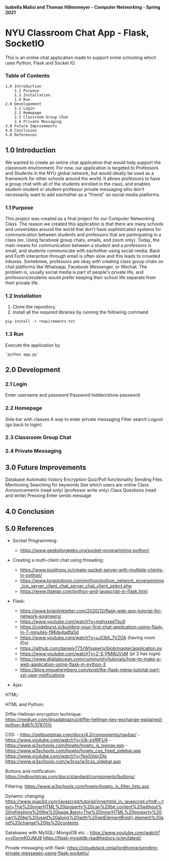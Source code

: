 #### Isabella Malixi and Thomas Hillenmeyer - Computer Networking - Spring 2021

# NYU Classroom Chat App - Flask, SocketIO

This is an online chat application made to support onine schooling which uses Python, Flask and Socket IO.

### Table of Contents

    1.0 Introduction
        1.1 Purpose
        1.3 Installation
        1.4 Run
    2.0 Developement
        2.1 Login
        2.2 Homepage
        2.3 Classroom Group Chat
        2.4 Private Messaging
    3.0 Future Improvements
    4.0 Conclusion
    5.0 References

## 1.0 Introduction

We wanted to create an online chat application that would help support the classroom environment. For now, our application is targeted to Professors and Students in the NYU global network, but would ideally be used as a framework for other schools around the world. It allows professors to have a group chat with all of the students enrolled in the class, and enables student-student or student-professor private messaging who don't necessarily want to add eachother as a "friend" on social media platforms.

### 1.1 Purpose

This project was created as a final project for our Computer Networking Class. The reason we created this application is that there are many schools and universities around the world that don’t have sophisticated systems for communication between students and professors that are participating in a class (ex. Using facebook group chats, emails, and zoom only).
Today, the main means for communication between a student and a professors is email, and students communicate with eachother using social media. Back and Forth interaction through email is often slow and this leads to crowded inboxes. Sometimes, professors are okay with creating class group chats on chat platforms like Whatsapp, Facebook Messenger, or Wechat. The problem is, usually social media is part of people's private life, and professors/students would prefer keeping their school life seperate from their private life.

### 1.2 Installation

1.  Clone the repository.
2.  Install all the required libraries by running the following command

`pip install -r requirements.txt`

### 1.3 Run

Execute the application by

    `python app.py`

## 2.0 Development

### 2.1 Login

Enter username and password
Password hidden/show password

### 2.2 Homepage

Side bar with classes
A way to enter private messaging
Filter search
Logout (go back to login)

### 2.3 Classroom Group Chat

### 2.4 Private Messaging

## 3.0 Future Improvements

Database
Automatic history
Encryption
Quiz/Poll functionality
Sending Files
Mentioning
Searching for keywords
See which users are online
Class Announcements (read only) (professor write only)
Class Questions (read and write)
Pressing Enter sends message

## 4.0 Conclusion

## 5.0 References

- Socket Programming:

  - https://www.geeksforgeeks.org/socket-programming-python/

- Creating a multi-client chat using threading:

  - https://www.positronx.io/create-socket-server-with-multiple-clients-in-python/
  - https://www.bogotobogo.com/python/python_network_programming_tcp_server_client_chat_server_chat_client_select.php
  - https://www.jitsejan.com/python-and-javascript-in-flask.html

- Flask:

  - https://www.brianlinkletter.com/2020/12/flask-web-app-tutorial-for-network-engineers/
  - https://www.youtube.com/watch?v=mqhxxeeTbu0
  - https://codeburst.io/building-your-first-chat-application-using-flask-in-7-minutes-f98de4adfa5d
  - https://www.youtube.com/watch?v=uJC8A_7VZOA (having room IDs)
  - https://github.com/danielv775/Whisperly/blob/master/application.py
  - https://www.youtube.com/watch?v=2-S-PMWJVxM (pt 2 has login)
  - https://www.digitalocean.com/community/tutorials/how-to-make-a-web-application-using-flask-in-python-3
  - https://blog.miguelgrinberg.com/post/the-flask-mega-tutorial-part-xxi-user-notifications

- Ajax:

HTML:

HTML and Python:

Diffie-Hellman encryption technique:
https://medium.com/@sadatnazrul/diffie-hellman-key-exchange-explained-python-8d67c378701c

CSS: - https://getbootstrap.com/docs/4.3/components/navbar/ - https://www.youtube.com/watch?v=iUk-zgfRFU4 - https://www.w3schools.com/howto/howto_js_topnav.asp - https://www.w3schools.com/howto/howto_css_fixed_sidebar.asp
https://www.youtube.com/watch?v=YesSVqjcDts
https://www.w3schools.com/w3css/w3css_sidebar.asp

Buttons and notification:
https://mdbootstrap.com/docs/standard/components/buttons/

Filtering:
https://www.w3schools.com/howto/howto_js_filter_lists.asp

Dynamic changing:
https://www.quackit.com/javascript/tutorial/innerhtml_in_javascript.cfm#:~:text=The%20innerHTML%20property%20can%20be,content%20without%20refreshing%20the%20page.&text=The%20innerHTML%20property%20can%20be%20used%20along%20with%20getElementById(),element%20and%20change%20its%20contents.

Databases with MySQL/ MongoDB etc. :
https://www.youtube.com/watch?v=vDxrmKOJMJ8
https://flask-mysqldb.readthedocs.io/en/latest/

Private messaging with flask:
https://cloudstack.ninja/lordhomie/sending-private-messages-using-flask-socketio/
